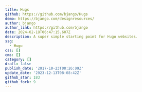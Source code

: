 ```yaml
---
title: Hugs
github: https://github.com/bjango/Hugs
demo: https://bjango.com/designresources/
author: bjango
author_link: https://github.com/bjango
date: 2024-02-18T06:47:15.607Z
description: A super simple starting point for Hugo websites.
ssg:
  - Hugo
css: []
cms: []
category: []
draft: false
publish_date: '2017-10-23T00:26:09Z'
update_date: '2023-12-13T08:08:42Z'
github_star: 183
github_fork: 9
---
```

